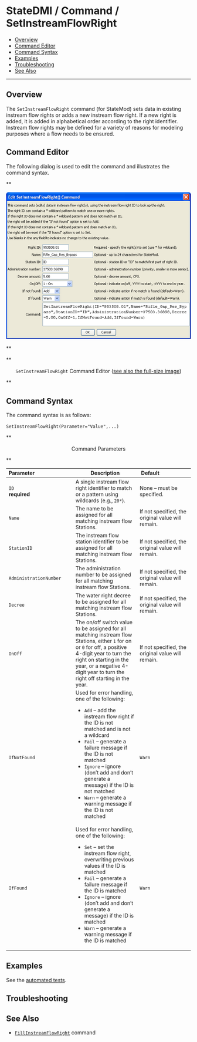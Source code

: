 # StateDMI / Command / SetInstreamFlowRight #

* [Overview](#overview)
* [Command Editor](#command-editor)
* [Command Syntax](#command-syntax)
* [Examples](#examples)
* [Troubleshooting](#troubleshooting)
* [See Also](#see-also)

-------------------------

## Overview ##

The `SetInstreamFlowRight` command (for StateMod)
sets data in existing instream flow rights or adds a new instream flow right.
If a new right is added, it is added in alphabetical order according to the right identifier.
Instream flow rights may be defined for a variety of reasons for modeling purposes where a flow needs to be ensured.

## Command Editor ##

The following dialog is used to edit the command and illustrates the command syntax.

**<p style="text-align: center;">
![SetInstreamFlowRight](SetInstreamFlowRight.png)
</p>**

**<p style="text-align: center;">
`SetInstreamFlowRight` Command Editor (<a href="../SetInstreamFlowRight.png">see also the full-size image</a>)
</p>**

## Command Syntax ##

The command syntax is as follows:

```text
SetInstreamFlowRight(Parameter="Value",...)
```
**<p style="text-align: center;">
Command Parameters
</p>**

| **Parameter**&nbsp;&nbsp;&nbsp;&nbsp;&nbsp;&nbsp;&nbsp;&nbsp;&nbsp;&nbsp;&nbsp;&nbsp;&nbsp;&nbsp;&nbsp;&nbsp;&nbsp;&nbsp;&nbsp;&nbsp;&nbsp;&nbsp;&nbsp;&nbsp;&nbsp;&nbsp; | **Description** | **Default**&nbsp;&nbsp;&nbsp;&nbsp;&nbsp;&nbsp;&nbsp;&nbsp;&nbsp;&nbsp;&nbsp;&nbsp;&nbsp;&nbsp;&nbsp;&nbsp;&nbsp;&nbsp;&nbsp;&nbsp; |
| --------------|-----------------|----------------- |
| `ID`<br>**required** | A single instream flow right identifier to match or a pattern using wildcards (e.g., `20*`). | None – must be specified. |
| `Name` | The name to be assigned for all matching instream flow Stations. | If not specified, the original value will remain. |
| `StationID` | The instream flow station identifier to be assigned for all matching instream flow Stations. | If not specified, the original value will remain. |
| `AdministrationNumber` | The administration number to be assigned for all matching instream flow Stations. | If not specified, the original value will remain. |
| `Decree` | The water right decree to be assigned for all matching instream flow Stations. | If not specified, the original value will remain. |
| `OnOff` | The on/off switch value to be assigned for all matching instream flow Stations, either `1` for on or `0` for off, a positive 4-digit year to turn the right on starting in the year, or a negative 4-digit year to turn the right off starting in the year. | If not specified, the original value will remain. |
| `IfNotFound` | Used for error handling, one of the following:<ul><li>`Add` – add the instream flow right if the ID is not matched and is not a wildcard</li><li>`Fail` – generate a failure message if the ID is not matched</li><li>`Ignore` – ignore (don’t add and don’t generate a message) if the ID is not matched</li><li>`Warn` – generate a warning message if the ID is not matched</li></ul> | `Warn` |
| `IfFound` | Used for error handling, one of the following:<ul><li>`Set` – set the instream flow right, overwriting previous values if the ID is matched</li><li>`Fail` – generate a failure message if the ID is matched</li><li>`Ignore` – ignore (don’t add and don’t generate a message) if the ID is matched</li><li>`Warn` – generate a warning message if the ID is matched</li></ul> | `Warn` |

## Examples ##

See the [automated tests](https://github.com/OpenCDSS/cdss-app-statedmi-test/tree/master/test/regression/commands/SetInstreamFlowRight).

## Troubleshooting ##

## See Also ##

* [`FillInstreamFlowRight`](../FillInstreamFlowRight/FillInstreamFlowRight.md) command
